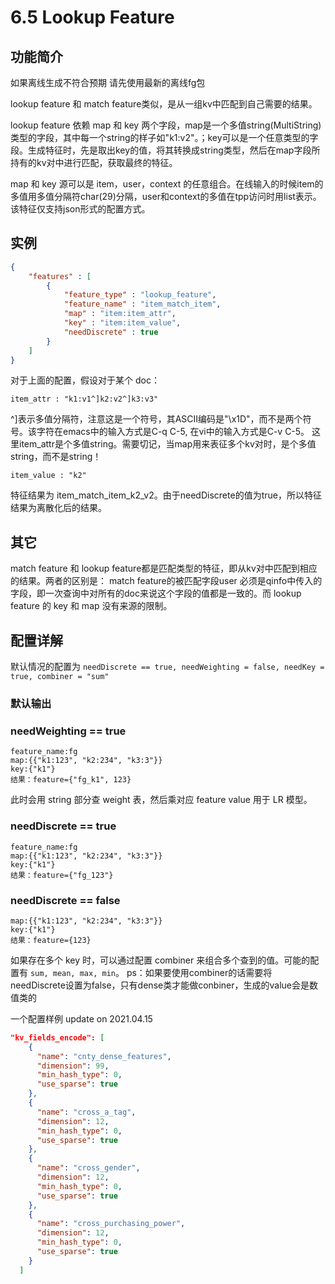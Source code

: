 # 6.5 Lookup Feature

## 功能简介

如果离线生成不符合预期 请先使用最新的离线fg包

lookup feature 和 match feature类似，是从一组kv中匹配到自己需要的结果。

lookup feature 依赖 map 和 key 两个字段，map是一个多值string(MultiString)类型的字段，其中每一个string的样子如"k1:v2"。；key可以是一个任意类型的字段。生成特征时，先是取出key的值，将其转换成string类型，然后在map字段所持有的kv对中进行匹配，获取最终的特征。

map 和 key 源可以是 item，user，context 的任意组合。在线输入的时候item的多值用多值分隔符char(29)分隔，user和context的多值在tpp访问时用list表示。该特征仅支持json形式的配置方式。

## 实例

```json
{
    "features" : [
        {
            "feature_type" : "lookup_feature",
            "feature_name" : "item_match_item",
            "map" : "item:item_attr",
            "key" : "item:item_value",
            "needDiscrete" : true
        }
    ]
}
```

对于上面的配置，假设对于某个 doc：

```
item_attr : "k1:v1^]k2:v2^]k3:v3"
```

^\]表示多值分隔符，注意这是一个符号，其ASCII编码是"\\x1D"，而不是两个符号。该字符在emacs中的输入方式是C-q C-5, 在vi中的输入方式是C-v C-5。 这里item_attr是个多值string。需要切记，当map用来表征多个kv对时，是个多值string，而不是string！

```
item_value : "k2"
```

特征结果为 item_match_item_k2_v2。由于needDiscrete的值为true，所以特征结果为离散化后的结果。

## 其它

match feature 和 lookup feature都是匹配类型的特征，即从kv对中匹配到相应的结果。两者的区别是： match feature的被匹配字段user 必须是qinfo中传入的字段，即一次查询中对所有的doc来说这个字段的值都是一致的。而 lookup feature 的 key 和 map 没有来源的限制。

## 配置详解

默认情况的配置为 `needDiscrete == true, needWeighting = false, needKey = true, combiner = "sum"`

### 默认输出

### needWeighting == true

```
feature_name:fg
map:{{"k1:123", "k2:234", "k3:3"}}
key:{"k1"}
结果：feature={"fg_k1", 123}
```

此时会用 string 部分查 weight 表，然后乘对应 feature value 用于 LR 模型。

### needDiscrete == true

```
feature_name:fg
map:{{"k1:123", "k2:234", "k3:3"}}
key:{"k1"}
结果：feature={"fg_123"}
```

### needDiscrete == false

```
map:{{"k1:123", "k2:234", "k3:3"}}
key:{"k1"}
结果：feature={123}
```

如果存在多个 key 时，可以通过配置 combiner 来组合多个查到的值。可能的配置有 `sum, mean, max, min`。 ps：如果要使用combiner的话需要将needDiscrete设置为false，只有dense类才能做conbiner，生成的value会是数值类的

一个配置样例 update on 2021.04.15

```json
"kv_fields_encode": [
    {
      "name": "cnty_dense_features",
      "dimension": 99,
      "min_hash_type": 0,
      "use_sparse": true
    },
    {
      "name": "cross_a_tag",
      "dimension": 12,
      "min_hash_type": 0,
      "use_sparse": true
    },
    {
      "name": "cross_gender",
      "dimension": 12,
      "min_hash_type": 0,
      "use_sparse": true
    },
    {
      "name": "cross_purchasing_power",
      "dimension": 12,
      "min_hash_type": 0,
      "use_sparse": true
    }
  ]
```
